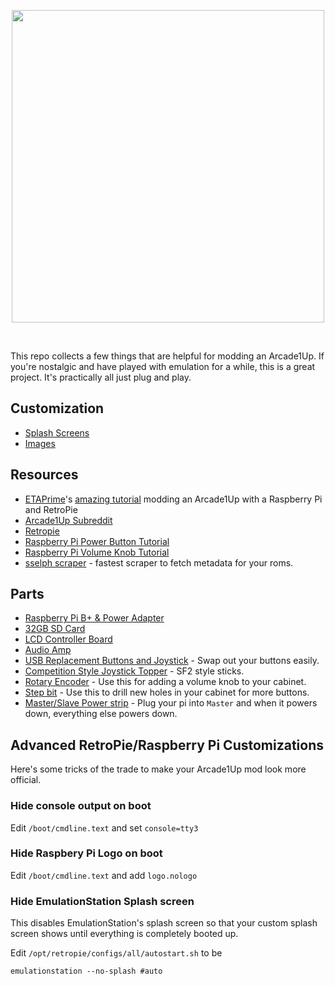 <p align="center">
<a href="https://www.arcade1up.com"><img style="text-align: center" width="500px" src="https://github.com/maddox/arcade1up-tools/raw/master/images/arcade1up-logo.png?raw=true" /></a>
</p>

<br>

This repo  collects a few things that are helpful for modding an Arcade1Up. If you're nostalgic and have played with emulation for a while, this is a great project. It's practically all just plug and play.


## Customization
* [Splash Screens](/splashscreens)
* [Images](/images)

## Resources
* [ETAPrime](https://youtube.com/etaprime)'s [amazing tutorial](https://www.youtube.com/watch?v=09DQCOr6zQM) modding an Arcade1Up with a Raspberry Pi and RetroPie
* [Arcade1Up Subreddit](https://reddit.com/r/arcade1up)
* [Retropie](https://retropie.org.uk)
* [Raspberry Pi Power Button Tutorial](https://gameroomsolutions.com/setup-daphne-raspberry-pi-3-retropie)
* [Raspberry Pi Volume Knob Tutorial](https://gist.github.com/savetheclocktower/9b5f67c20f6c04e65ed88f2e594d43c1)
* [sselph scraper](https://github.com/sselph/scraper) - fastest scraper to fetch metadata for your roms.

## Parts

* [Raspberry Pi B+ & Power Adapter](https://amzn.to/2rLmCIR)
* [32GB SD Card](https://amzn.to/2CnEXSi)
* [LCD Controller Board](https://amzn.to/2GvkC1z)
* [Audio Amp](https://amzn.to/2Bz1CcH)
* [USB Replacement Buttons and Joystick](https://amzn.to/2LvsyPu) - Swap out your buttons easily. 
* [Competition Style Joystick Topper](https://amzn.to/2RbrNjC) - SF2 style sticks.
* [Rotary Encoder](https://amzn.to/2BwlIoc) - Use this for adding a volume knob to your cabinet.
* [Step bit](https://amzn.to/2Bxu6nv) - Use this to drill new holes in your cabinet for more buttons.
* [Master/Slave Power strip](https://amzn.to/2R5M2zm) - Plug your pi into `Master` and when it powers down, everything else powers down.

## Advanced RetroPie/Raspberry Pi Customizations

Here's some tricks of the trade to make your Arcade1Up mod look more official.

### Hide console output on boot

Edit `/boot/cmdline.text` and set `console=tty3`

### Hide Raspbery Pi Logo on boot

Edit `/boot/cmdline.text` and add `logo.nologo`

### Hide EmulationStation Splash screen

This disables EmulationStation's splash screen so that your custom splash screen shows until everything is completely booted up.

Edit `/opt/retropie/configs/all/autostart.sh` to be

    emulationstation --no-splash #auto
